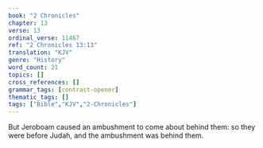```yaml
---
book: "2 Chronicles"
chapter: 13
verse: 13
ordinal_verse: 11467
ref: "2 Chronicles 13:13"
translation: "KJV"
genre: "History"
word_count: 21
topics: []
cross_references: []
grammar_tags: [contrast-opener]
thematic_tags: []
tags: ["Bible","KJV","2-Chronicles"]
---
```

But Jeroboam caused an ambushment to come about behind them: so they were before Judah, and the ambushment was behind them.
